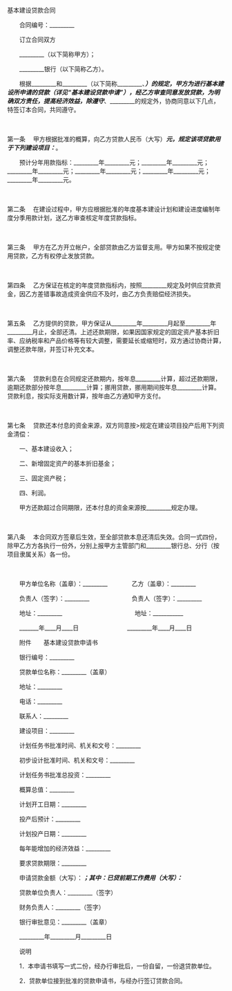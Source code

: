 



基本建设贷款合同



 

　　合同编号：_________　　

　　订立合同双方

　　_________（以下简称甲方）；

　　_________银行（以下简称乙方）。　　

　　根据_________和_________（以下简称_________、_________）的规定，甲方为进行基本建设所申请的贷款（详见“基本建设贷款申请”），经乙方审查同意发放贷款，为明确双方责任，提高经济效益，除遵守_________、_________的规定外，协商同意以下几点，特签订本合同，共同遵守。

　　

第一条
　甲方根据批准的概算，向乙方贷款人民币（大写）_________元，规定该项贷款用于下列建设项目：_________。

　　预计分年用款指标：_________年_________元；_________年_________元；_________年_________元；_________年_________元；_________年_________元；_________年_________元。

　　

第二条
　在建设过程中，甲方应根据批准的年度基本建设计划和建设进度编制年度分季用款计划，送乙方审查核定年度贷款指标。

　　

第三条
　甲方在乙方开立帐户，全部贷款由乙方监督支用。甲方如果不按规定使用贷款，乙方有权停止发放贷款。

　　

第四条
　乙方保证在核定的年度贷款指标内，按照_________规定及时供应贷款资金，因乙方差错事故造成资金供应不及时，由乙方负责赔偿经济损失。

　　

第五条
　乙方提供的贷款，甲方保证从_________年_________月起至_________年_________月止，全部还清。上述还款期限，如果因国家规定的固定资产基本折旧率、应纳税率和产品价格等有较大调整，需要延长或缩短时，双方通过协商计算，调整还款年限，并签订补充文本。

　　

第六条
　贷款利息在合同规定还款期内，按年息_________计算，超过还款期限，逾期还款部分按年息_________计算；挪用贷款，挪用期间按年息_________计算。贷款利息，按实际支用数计算，按年由乙方通知甲方支付。

　　

第七条
　贷款还本付息的资金来源，双方同意按&gt;规定在建设项目投产后用下列资金清偿：

　　一、基本建设收入；

　　二、新增固定资产的基本折旧基金；

　　三、固定资产税；

　　四、利润。

　　甲方还款超过合同期限，还本付息的资金来源按_________规定办理。

　　

第八条
　本合同双方签章后生效，至全部贷款本息还清后失效。合同一式四份，除甲乙方方各执行一份外，分别上报甲方主管部门和_________银行总、分行（按项目隶属关系）各一份。

　　　　

　　甲方单位名称（盖章）：_________　　　　乙方（盖章）：_________　　

　　负责人（签字）：_________　　　　　　　负责人（签字）：_________　　

　　地址：_________　　　　　　　　　　　　地址：___________

　　_______年____月____日　　　　　　　　_________年____月____日　　

　　附件　　基本建设贷款申请书

　　银行编号：_________

　　贷款单位名称：_________（盖章）

　　地址：_________

　　电话：_________

　　联系人：_________

　　建设项目：_________

　　计划任务书批准时间、机关和文号：_________

　　初步设计批准时间、机关和文号：_________

　　计划任务书批准总投资：_________

　　概算总值：_________

　　计划开工日期：_________

　　投产后预计：_________

　　计划投产日期：_________

　　每年能增加的经济效益：_________

　　要求贷款期限：_________

　　申请贷款金额（大写）：_________；其中：已贷前期工作费用（大写）：_________

　　贷款单位负责人：_________（签字）

　　财务负责人：_________（签字）

　　银行审批意见：_________（盖章）

　　_________年_________月_________日　　

　　说明　　

　　1．本申请书填写一式二份，经办行审批后，一份自留，一份退贷款单位。　　

　　2．贷款单位接到批准的贷款申请书，与经办行签订贷款合同。